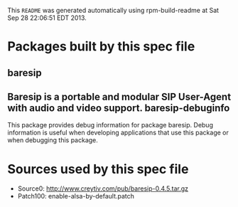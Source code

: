 This `README` was generated automatically using rpm-build-readme at Sat Sep 28 22:06:51 EDT 2013.

Packages built by this spec file
================================

baresip
-------------------------------------

Baresip is a portable and modular SIP User-Agent with audio and video support.
baresip-debuginfo
-------------------------------------

This package provides debug information for package baresip.
Debug information is useful when developing applications that use this
package or when debugging this package.

Sources used by this spec file
==============================

- Source0: http://www.creytiv.com/pub/baresip-0.4.5.tar.gz
- Patch100: enable-alsa-by-default.patch
